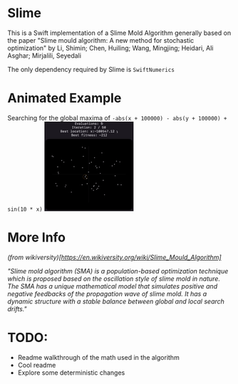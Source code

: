 # Slime

This is a Swift implementation of a Slime Mold Algorithm generally based on the paper "Slime mould algorithm: A new method for stochastic optimization" by  Li, Shimin; Chen, Huiling; Wang, Mingjing; Heidari, Ali Asghar; Mirjalili, Seyedali

The only dependency required by Slime is `SwiftNumerics`

# Animated Example
Searching for the global maxima of 
`-abs(x + 100000) - abs(y + 100000) + sin(10 * x)`
 <img src="/ex1.gif?raw=true" width="200px">


# More Info
*(from wikiversity)[https://en.wikiversity.org/wiki/Slime_Mould_Algorithm]*

*"Slime mold algorithm (SMA) is a population-based optimization technique which is proposed based on the oscillation style of slime mold in nature. The SMA has a unique mathematical model that simulates positive and negative feedbacks of the propagation wave of slime mold. It has a dynamic structure with a stable balance between global and local search drifts."*

# TODO:
- Readme walkthrough of the math used in the algorithm
- Cool readme
- Explore some deterministic changes
